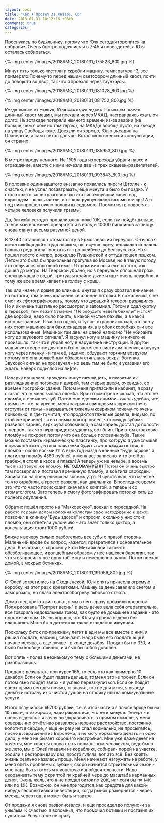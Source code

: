 ```yaml
---
layout: post
title: "Как я провёл 31 января, Ср"
date: 2018-01-31 10:12:16 +0300
comments: true
categories: 
---
```

Проснулись по будильнику, потому что Юля сегодня торопится на собрание. Очень быстро поднялись и в 7-45 я повез детей, а Юля осталась собираться.

{% img center /images/2018/IMG_20180131_075523_800.jpg %}

Минут пять только чистили и скребли машину, температура -3, все примерзло.Почему-то перед нашим светофором длинный хвост, почти до поворота во двор, так что я проехал через таунхаусы. 

{% img center /images/2018/IMG_20180131_081028_800.jpg %}

{% img center /images/2018/IMG_20180131_081752_800.jpg %}

Когда вышел из садика, Юля меня уже ждала. На нашем шоссе длинный хвост машин, мы поехали через МКАД, настраиваясь ехать оч долго. На эстакаде потеряли немного времени из-за аварии (не больше, чем я обычно там теряю), на МКАДе вообще пусто, на въезде на улицу Свободы тоже. Доехали оч хорошо, Юлю высадил на Планерной, а сам поехал дальше. Встал около женской консультации, оч странно. 

{% img center /images/2018/IMG_20180131_085953_800.jpg %}

В метро народу немного. На 1905 года из перехода убрали навес и ограждение, вместе с ними исчезли две из трех скамеек-разделителей.

{% img center /images/2018/IMG_20180131_093843_800.jpg %}

В половине одиннадцатого внезапно появились пироги Штолле - к счастью, я не успел позавтракать, еще минута и было бы поздно. У стола как-то зашел разговор про этот исчезнувший навес над переходом - оказывается, он вчера рухнул около восьми вечера! А я под ним прошел около половины седьмого. Посмотрел в новостях - четыре человека получили травмы.

Да, биткойн сегодня проваливался ниже 10К, если так пойдёт дальше, то все мои вложения превратятся в ноль, и 10000 биткойнов за пиццу снова станут весьма разумной ценой.

В 13-40 потащился к стоматологу в Ермолаевский переулок. Сначала я хотел вообще дойти туда пешком, но, изучив карту, отказался от плана. Галина предлагала проехать на троллейбусе до Белорусской. Но я пошел просто к метро, доехал до Пушкинской и оттуда пошел пешком. Летом это была бы прикольная прогулка по Москве, но в такую погоду это получился сплошной гемор. Я промочил ноги еще до того, как дошел до метро. На Тверской убрано, но в переулках сплошная грязь, снежная каша с водой, тротуары крайне узкие и идти очень неудобно, к тому же все время капает на голову с крыш.

Так или иначе, я дошел до клиники. Внутри я сразу обратил внимание на потолки, там очень красивые кессонные потолки. К сожалению, я не смог их сфотографировать, потому что дурацкий телефон разрядился. Но я их очень тщательно рассмотрел и запомнил. Потом я сдал куртку в гардероб, там лежит бумажка "Не забудьте надеть бахилы" и стоят две коробки, надо было понять, в какой чистые бахилы, а в какой использованные. Я взял из одной, и тут же охранник сказал, что вон у них стоит машинка для бахилонадевания, а в обоих коробках они все использованные. Машинок там две, на одной написано "Не убирайте ногу до звукового сигнала". Я засунул ногу в машинку и ничего не произошло, так что я убрал ногу в нарушение инструкции. В другой машинке отверстие для ноги было застелено листиком пленки, я всунул ногу через пленку - и там её, видимо, обдувают горячим воздухом, потому что она волшебным образом стянулась вокруг ботинка. Звуковой сигнал не прозвучал - но ведь там не было и указания его ждать. Наверх поднялся на лифте.

Наверху пришлось прождать минут пятнадцать, я посвятил их разглядыванию потолков и дверей, там старые двери, очевидно, со времен постройки здания. Потом меня пригласили в кабинет, я сразу сказал, что у меня выпала пломба. Врач посмотрел и сказал, что это не пломба, а сломался зуб. Потом они сделали снимок - очень удобно, что прямо тут же на кресле, меня накрыли свинцовым ковриком (чуть отступая от темы - накрываться тяжелым ковриком почему-то очень прикольно, я где-то читал, что продаются тяжелые одеяла, видимо, по этой же причине) - и из снимка доктор вынес, что между зубами развился кариес, верх зуба обломился, а сам кариес достал до полости с нервом, так что нерв придется удалить, вот блин. При этом страховка пломбу не покроет, потому что она больше половины зуба. Также можно поставить керамическую пластинку, про которую я уже слышал в прошлый визит, и типа пластинка будет стоить двадцать тыщ, а пломба - около восьми!!11 А ведь год назад в клинике "Будь здоров" я платил за пломбу 4680 рублей, у меня все записано, и то это был грабеж, я стоял в кассе и плакал! А теперь уж не четыре, а восемь тысяч за такую же пломбу. **НЕГОДОВАНИЕ!!!1** Потом он очень быстро там посверлил и поставил временную пломбу, и всё типа свободен. Записался на понедельник на восемь утра. Я чувствовал, что меня не то что ограбили, а просто развели, как шкальника. В последнее время это что-то часто происходит, сначала с криптой, а теперь и со стоматологом. Зато теперь я смогу фотографировать потолки хоть до полного одупления.

Обратно пошёл просто на "Маяковскую", доехал с пересадкой. На работе первым делом изложил коллегам свое негодование и даже позвонил в клинику "Будь здоров" и спросил, сколько у них стоит пломба, они ответили уклончиво - это знает только доктор, а консультация стоит 1000 рублей.  

Ближе к вечеру сильно разболелись все зубы с правой стороны. Маленький вроде бы вопрос, кажется, превратился в основательное дело. К счастью, я спросил у Кати Михайловой какоенть обезболивающее, и волшебным образом у неё нашелся баралгин, так что я выпросил у неё одну таблетку и немедленно выпил. Потом поехал домой, в мокрых ботинках. 

{% img center /images/2018/IMG_20180131_191956_800.jpg %}

С Юлей встретились на Сходненской, Юля опять принесла огромую коробку, на этот раз с креветками. Машину за день завалило снегом и заморозило, но слава электрообогреву лобового стекла.

Дома отец приготовил салат, и мы в него сразу добавили креветок. Поля рисовала "Портрет весны" и весь вечер вела себя отвратительно, все говорила недовольным тоном, как будто её домашнее задание - это одолжение нам. Очень хорошо, что Юля устроила неделю без планшетов. Меня бы в детстве за такое поведение излупили.

Поскольку биток по-прежнему летит в ад и мы все вместе с ним, я решил продать, наконец, свой лайт. Надо было его продать еще в начале месяца, а еще лучше - в конце декабря. Продал бы по 320, и было бы вообще отлично, и я был бы собой доволен.








Вот опять - полез в незнакомую тему с большими деньгами, не разобравшись.

Продал в результате при курсе 165, то есть это как примерно 10 декабря. Если он будет падать дальше, то меня это не тронет. Если он потом явно пойдёт вверх - я успею перезакупиться. Если он пойдёт вверх прямо сегодня ночью, то значит, это не для меня, я выведу деньги и истрачу их с чистой душой на стройку или на коммунальные услуги.

Итого получилось 66700 рублей, т.е. в этой части я в плюсе вроде бы на 16 тысяч, и то хорошо, надо радоваться, что не в минусе. Теперь - я очень надеюсь - я начну выздоравливать, в прямом смысле, у меня совершенно отчётливо развилось нервное расстройство, постоянно колотится сердце, я еще ни разу не спал нормально, не просыпаясь, после возвращения из Воронежа, я не могу нормально делать ни одно дело, у меня не бывает хорошего настроения. Мне уже даже денег не хочется, мне хочется снова стать нормальным человеком, ведь было же лето, мы с Юлей плавали на кораблике, собирали порей на участке, ходили в ресторан пару раз, просто гуляли, вот это всё. Без крипты жизнь реально казалась проще. Меня начинают нагружать на работе, у меня опять проблемы с зубами, скоро начнется строительный сезон - мне надо быть готовым к конструктивной деятельности. Надо сворачивать тему с криптой по крайней мере до масштаба карманных денег. Очень жаль, что я не продал биток по 20К, или хотя бы по 14К или по 12К. Возможно, он мне пригодится, как средства для какой-нибудь песрпективной инвестиции, когда рынок развернется - через месяц, через год, а может быть и завтра.

От продажи я снова разволновался, и еще просидел до полуночи за унылым. К счастью, я вспомнил, что промочил ботинки и поставил их сушиться. Уснул тоже не сразу.